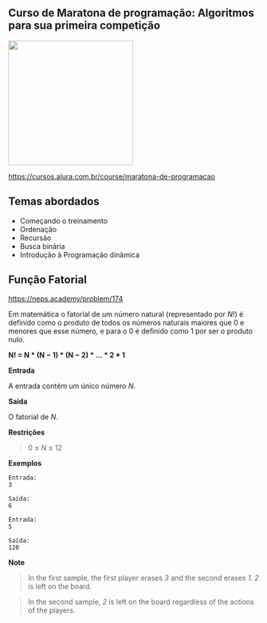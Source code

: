 Curso de Maratona de programação: Algoritmos para sua primeira competição
---------
<img src="https://www.alura.com.br/assets/api/cursos/maratona-de-programacao.svg" data-canonical-src="https://www.alura.com.br/assets/api/cursos/maratona-de-programacao.svg" width="250" height="250" />

https://cursos.alura.com.br/course/maratona-de-programacao

## Temas abordados
* Começando o treinamento
* Ordenação
* Recursão
* Busca binária
* Introdução à Programação dinâmica


## Função Fatorial

https://neps.academy/problem/174

Em matemática o fatorial de um número natural (representado por *N!*) é definido como o produto de todos os números naturais maiores que 0 e menores que esse número, e para o 0 é definido como 1 por ser o produto nulo.

**N! = N * (N − 1) * (N − 2) * ... * 2 * 1**


**Entrada**

A entrada contém um único número *N*.


**Saída**

O fatorial de *N*.


**Restrições**
> 0 ≤ *N* ≤ 12


**Exemplos**

```
Entrada:
3

Saída:
6

Entrada:
5

Saída:
120
````

**Note**
> In the first sample, the first player erases *3* and the second erases *1*. *2* is left on the board.

> In the second sample, *2* is left on the board regardless of the actions of the players.